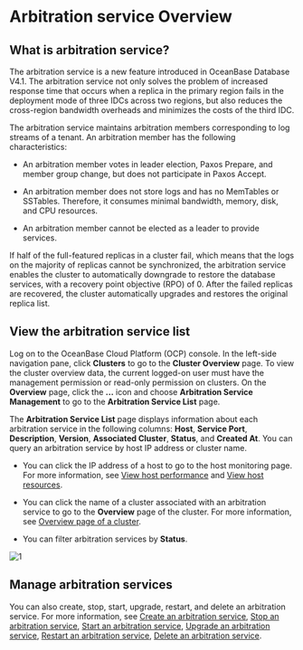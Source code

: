# Arbitration service Overview

## What is arbitration service?

The arbitration service is a new feature introduced in OceanBase Database V4.1. The arbitration service not only solves the problem of increased response time that occurs when a replica in the primary region fails in the deployment mode of three IDCs across two regions, but also reduces the cross-region bandwidth overheads and minimizes the costs of the third IDC.

The arbitration service maintains arbitration members corresponding to log streams of a tenant. An arbitration member has the following characteristics:

* An arbitration member votes in leader election, Paxos Prepare, and member group change, but does not participate in Paxos Accept.

* An arbitration member does not store logs and has no MemTables or SSTables. Therefore, it consumes minimal bandwidth, memory, disk, and CPU resources.

* An arbitration member cannot be elected as a leader to provide services.

If half of the full-featured replicas in a cluster fail, which means that the logs on the majority of replicas cannot be synchronized, the arbitration service enables the cluster to automatically downgrade to restore the database services, with a recovery point objective (RPO) of 0. After the failed replicas are recovered, the cluster automatically upgrades and restores the original replica list.

## View the arbitration service list

Log on to the OceanBase Cloud Platform (OCP) console. In the left-side navigation pane, click **Clusters** to go to the **Cluster Overview** page. To view the cluster overview data, the current logged-on user must have the management permission or read-only permission on clusters. On the **Overview** page, click the **...** icon and choose **Arbitration Service Management** to go to the **Arbitration Service List** page.

The **Arbitration Service List** page displays information about each arbitration service in the following columns: **Host**, **Service Port**, **Description**, **Version**, **Associated Cluster**, **Status**, and **Created At**. You can query an arbitration service by host IP address or cluster name.

* You can click the IP address of a host to go to the host monitoring page. For more information, see [View host performance](../../900.monitoring-and-alerts-functions/100.performance-monitoring-overview/300.view-host-performance.md) and [View host resources](../../900.monitoring-and-alerts-functions/100.performance-monitoring-overview/700.view-host-resources.md).

* You can click the name of a cluster associated with an arbitration service to go to the **Overview** page of the cluster. For more information, see [Overview page of a cluster](../300.manage-a-cluster/200.overview-of-the-cluster-details-page.md).

* You can filter arbitration services by **Status**.

![1](https://obbusiness-private.oss-cn-shanghai.aliyuncs.com/doc/img/ocp/410/%E4%BB%B2%E8%A3%81%E6%9C%8D%E5%8A%A1%E5%88%97%E8%A1%A8-1.png)

## Manage arbitration services

You can also create, stop, start, upgrade, restart, and delete an arbitration service. For more information, see [Create an arbitration service](../400.manage-arbitration-services/200.creat-arbitration-services.md), [Stop an arbitration service](../400.manage-arbitration-services/300.stop-arbitration-services.md), [Start an arbitration service](../400.manage-arbitration-services/400.start-arbitration-services.md), [Upgrade an arbitration service](../400.manage-arbitration-services/500.upgrade-arbitration-services.md), [Restart an arbitration service](../400.manage-arbitration-services/600.restart-arbitration-services.md), [Delete an arbitration service](../400.manage-arbitration-services/700.delete-arbitration-services.md).
